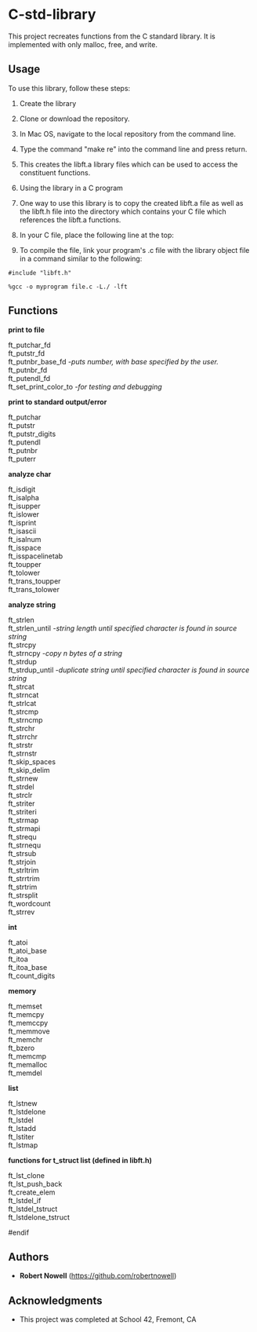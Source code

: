 # C-std-library

This project recreates functions from the C standard library. It is implemented with only malloc, free, and write.  

## Usage

To use this library, follow these steps:  

1. Create the library  
 1. Clone or download the repository.  
 2. In Mac OS, navigate to the local repository from the command line.  
 3. Type the command "make re" into the command line and press return.  
 4. This creates the libft.a library files which can be used to access the constituent functions.  


2. Using the library in a C program  
 1. One way to use this library is to copy the created libft.a file as well as the libft.h file into the directory which contains your C file which references the libft.a functions.  
 2. In your C file, place the following line at the top:  

3. To compile the file, link your program's .c file with the library object file in a command similar to the following:  

```
#include "libft.h"
```

```
%gcc -o myprogram file.c -L./ -lft  
```

## Functions

**print to file**

ft_putchar_fd  
ft_putstr_fd  
ft_putnbr_base_fd *-puts number, with base specified by the user.*  
ft_putnbr_fd  
ft_putendl_fd  
ft_set_print_color_to *-for testing and debugging*  

**print to standard output/error**

ft_putchar  
ft_putstr  
ft_putstr_digits  
ft_putendl  
ft_putnbr  
ft_puterr  

**analyze char**

ft_isdigit  
ft_isalpha  
ft_isupper  
ft_islower  
ft_isprint  
ft_isascii  
ft_isalnum  
ft_isspace  
ft_isspacelinetab  
ft_toupper  
ft_tolower  
ft_trans_toupper  
ft_trans_tolower  

**analyze string**

ft_strlen  
ft_strlen_until *-string length until specified character is found in source string*  
ft_strcpy  
ft_strncpy *-copy n bytes of a string*  
ft_strdup  
ft_strdup_until *-duplicate string until specified character is found in source string*  
ft_strcat  
ft_strncat  
ft_strlcat  
ft_strcmp  
ft_strncmp  
ft_strchr  
ft_strrchr  
ft_strstr  
ft_strnstr  
ft_skip_spaces  
ft_skip_delim  
ft_strnew  
ft_strdel  
ft_strclr  
ft_striter  
ft_striteri  
ft_strmap  
ft_strmapi  
ft_strequ  
ft_strnequ  
ft_strsub  
ft_strjoin  
ft_strltrim  
ft_strrtrim  
ft_strtrim  
ft_strsplit  
ft_wordcount  
ft_strrev  

**int**

ft_atoi  
ft_atoi_base  
ft_itoa  
ft_itoa_base  
ft_count_digits  

**memory**

ft_memset  
ft_memcpy  
ft_memccpy  
ft_memmove  
ft_memchr  
ft_bzero  
ft_memcmp  
ft_memalloc  
ft_memdel  

**list**

ft_lstnew  
ft_lstdelone  
ft_lstdel  
ft_lstadd  
ft_lstiter  
ft_lstmap  


**functions for t_struct list (defined in libft.h)**

ft_lst_clone  
ft_lst_push_back  
ft_create_elem  
ft_lstdel_if  
ft_lstdel_tstruct  
ft_lstdelone_tstruct  

#endif

## Authors

* **Robert Nowell** (https://github.com/robertnowell)

## Acknowledgments

* This project was completed at School 42, Fremont, CA
